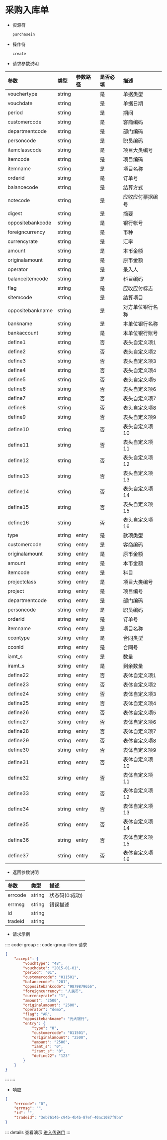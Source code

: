 # 采购入库单

- 资源符

  `purchasein`
  
- 操作符

  `create`

- 请求参数说明

|参数|类型|参数路径|是否必填|描述|
|:-|:-|:-|:-|:-|
|vouchertype|string||是|单据类型|
|vouchdate|string||是|单据日期|
|period|string||是|期间|
|customercode|string||是|客商编码|
|departmentcode|string||是|部门编码|
|personcode|string||是|职员编码|
|itemclasscode|string||是|项目大类编号|
|itemcode|string||是|项目编码|
|itemname|string||是|项目名称|
|orderid|string||是|订单号|
|balancecode|string||是|结算方式|
|notecode|string||是|应收应付票据编号|
|digest|string||是|摘要|
|oppositebankcode|string||是|银行帐号|
|foreigncurrency|string||是|币种|
|currencyrate|string||是|汇率|
|amount|string||是|本币金额|
|originalamount|string||是|原币金额|
|operator|string||是|录入人|
|balanceitemcode|string||是|科目编码|
|flag|string||是|应收应付标志|
|sitemcode|string||是|结算项目|
|oppositebankname|string||是|对方单位银行名称|
|bankname|string||是|本单位银行名称|
|bankaccount|string||是|本单位银行账号|
|define1|string||否|表头自定义项1|
|define2|string||否|表头自定义项2|
|define3|string||否|表头自定义项3|
|define4|string||否|表头自定义项4|
|define5|string||否|表头自定义项5|
|define6|string||否|表头自定义项6|
|define7|string||否|表头自定义项7|
|define8|string||否|表头自定义项8|
|define9|string||否|表头自定义项9|
|define10|string||否|表头自定义项10|
|define11|string||否|表头自定义项11|
|define12|string||否|表头自定义项12|
|define13|string||否|表头自定义项13|
|define14|string||否|表头自定义项14|
|define15|string||否|表头自定义项15|
|define16|string||否|表头自定义项16|
|type|string|entry|是|款项类型|
|customercode|string|entry|是|客商编码|
|originalamount|string|entry|是|原币金额|
|amount|string|entry|是|本币金额|
|itemcode|string|entry|是|科目|
|projectclass|string|entry|是|项目大类编号|
|project|string|entry|是|项目编号|
|departmentcode|string|entry|是|部门编码|
|personcode|string|entry|是|职员编码|
|orderid|string|entry|是|订单号|
|itemname|string|entry|是|项目名称|
|ccontype|string|entry|是|合同类型|
|cconid|string|entry|是|合同号|
|iamt_s|string|entry|是|数量|
|iramt_s|string|entry|是|剩余数量|
|define22|string|entry|否|表体自定义项1|
|define23|string|entry|否|表体自定义项2|
|define24|string|entry|否|表体自定义项3|
|define25|string|entry|否|表体自定义项4|
|define26|string|entry|否|表体自定义项5|
|define27|string|entry|否|表体自定义项6|
|define28|string|entry|否|表体自定义项7|
|define29|string|entry|否|表体自定义项8|
|define30|string|entry|否|表体自定义项9|
|define31|string|entry|否|表体自定义项10|
|define32|string|entry|否|表体自定义项11|
|define33|string|entry|否|表体自定义项12|
|define34|string|entry|否|表体自定义项13|
|define35|string|entry|否|表体自定义项14|
|define36|string|entry|否|表体自定义项15|
|define37|string|entry|否|表体自定义项16|

- 返回参数说明

|参数|类型|描述|
|:-|:-|:-|
|errcode|string|状态码(0:成功)|
|errmsg|string|错误描述|
|id|string||
|tradeid|string||

- 请求示例

:::: code-group
::: code-group-item 请求

```json
{
    "accept": {
        "vouchtype": "48",
        "vouchdate": "2015-01-01",
        "period": "01",
        "customercode": "011501",
        "balancecode": "201",
        "oppositebankcode": "9879879656",
        "foreigncurrency": "人民币",
        "currencyrate": "1",
        "amount": "2500",
        "originalamount": "2500",
        "operator": "demo",
        "flag": "AR",
        "oppositebankname": "光大银行",
        "entry": {
            "type": "0",
            "customercode": "011501",
            "originalamount": "2500",
            "amount": "2500",
            "iamt_s": "0",
            "iramt_s": "0",
            "define22": "123"
        }
    }
}
```

:::
::::

- 响应

```json
{
    "errcode": "0",
    "errmsg": "",
    "id": "",
    "tradeid": "3eb76146-c94b-4b4b-87ef-40ac1087f9ba"
}
```

::: details 查看演示
[进入传送门](/images/erp/gif/accept.gif)
:::
